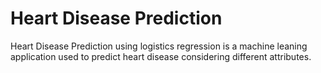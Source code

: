 # Heart Disease Prediction
Heart Disease Prediction using logistics regression is a machine leaning application used to predict heart disease considering different attributes.
